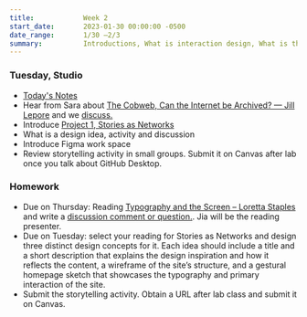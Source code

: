 ```yaml
---
title:            Week 2
start_date:       2023-01-30 00:00:00 -0500
date_range:       1/30 –2/3
summary:          Introductions, What is interaction design, What is the Internet, Local workspace, GitHub Desktop
---
```



### Tuesday, Studio

- [Today's Notes](https://paper.dropbox.com/doc/Parsons-Core-Interaction-S23-Week-2-Class-1-Notes--Bxz4yndH7PFFbVDbzpkUeG7aAQ-MZzHMOjn53sttgjc9CViP)
- Hear from Sara about [The Cobweb, Can the Internet be Archived? — Jill Lepore](https://www.newyorker.com/magazine/2015/01/26/cobweb) and we [discuss.](https://paper.dropbox.com/doc/Parsons-Core-Interaction-S23-Reading-Reflections--BxHeyWrniW2rJzD4_C7pN4teAQ-xcAaUIV4Syfp3zmAR7IMi)
- Introduce [Project 1, Stories as Networks](../projects/1-stories-as-networks)
- What is a design idea, activity and discussion
- Introduce Figma work space
- Review storytelling activity in small groups. Submit it on Canvas after lab once you talk about GitHub Desktop.

### Homework
- Due on Thursday: Reading [Typography and the Screen – Loretta Staples](https://ci.labud.nyc/assets/readings/staples-typography.pdf) and write a [discussion comment or question.](https://paper.dropbox.com/doc/Parsons-Core-Interaction-S23-Reading-Reflections--BxHeyWrniW2rJzD4_C7pN4teAQ-xcAaUIV4Syfp3zmAR7IMi). Jia will be the reading presenter.
- Due on Tuesday: select your reading for Stories as Networks and design three distinct design concepts for it. Each idea should include a title and a short description that explains the design inspiration and how it reflects the content, a wireframe of the site&rsquo;s structure, and a gestural homepage sketch that showcases the typography and primary interaction of the site.
- Submit the storytelling activity. Obtain a URL after lab class and submit it on Canvas.
